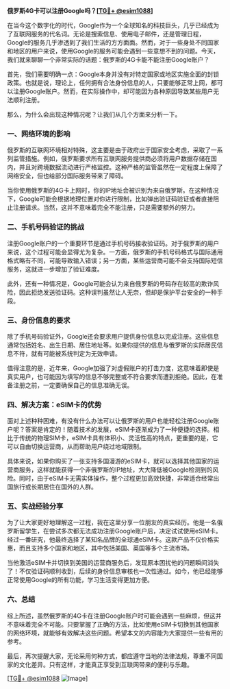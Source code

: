 **俄罗斯4G卡可以注册Google吗？[[TG💪+ @esim1088](https://t.me/s/esim1088)]**

在当今这个数字化的时代，Google作为一个全球知名的科技巨头，几乎已经成为了互联网服务的代名词。无论是搜索信息、使用电子邮件，还是管理日程，Google的服务几乎渗透到了我们生活的方方面面。然而，对于一些身处不同国家和地区的用户来说，使用Google的服务可能会遇到一些意想不到的问题。今天，我们就来聊聊一个非常实际的话题：俄罗斯的4G卡能不能注册Google账户？

首先，我们需要明确一点：Google本身并没有对特定国家或地区实施全面的封锁政策。也就是说，理论上，任何拥有合法身份信息的人，只要能够正常上网，都可以注册Google账户。然而，在实际操作中，却可能因为各种原因导致某些用户无法顺利注册。

那么，为什么会出现这种情况呢？让我们从几个方面来分析一下。

### 一、网络环境的影响

俄罗斯的互联网环境相对特殊，这主要是由于政府出于国家安全考虑，采取了一系列监管措施。例如，俄罗斯要求所有互联网服务提供商必须将用户数据存储在国内，并且对跨境数据流动进行严格监控。这种严格的监管虽然在一定程度上保障了网络安全，但也给部分国际服务带来了障碍。

当你使用俄罗斯的4G卡上网时，你的IP地址会被识别为来自俄罗斯。在这种情况下，Google可能会根据地理位置对你进行限制，比如弹出验证码验证或者直接阻止注册请求。当然，这并不意味着完全不能注册，只是需要额外的努力。

### 二、手机号码验证的挑战

注册Google账户的一个重要环节是通过手机号码接收验证码。对于俄罗斯的用户来说，这个过程可能会显得尤为复杂。一方面，俄罗斯的手机号码格式与国际通用格式略有不同，可能导致输入错误；另一方面，某些运营商可能不会支持国际短信服务，这就进一步增加了验证难度。

此外，还有一种情况是，Google可能会认为来自俄罗斯的号码存在较高的欺诈风险，因此拒绝发送验证码。这种误判虽然让人无奈，但却是保护平台安全的一种手段。

### 三、身份信息的要求

除了手机号码验证外，Google还会要求用户提供身份信息以完成注册。这些信息通常包括姓名、出生日期、居住地址等。如果你提供的信息与俄罗斯的实际居民信息不符，就有可能被系统判定为无效申请。

值得注意的是，近年来，Google加强了对虚假账户的打击力度，这意味着即使是真实用户，也可能因为填写的信息不够完整或不符合要求而遭到拒绝。因此，在准备注册之前，一定要确保自己的信息准确无误。

### 四、解决方案：eSIM卡的优势

面对上述种种困难，有没有什么办法可以让俄罗斯的用户也能轻松注册Google账户呢？答案是肯定的！随着技术的发展，eSIM卡逐渐成为了一种便捷的选择。相比于传统的物理SIM卡，eSIM卡具有体积小、灵活性高的特点，更重要的是，它可以自由切换运营商，从而帮助用户绕过地域限制。

具体来说，如果你购买了一张支持多国漫游的eSIM卡，就可以选择其他国家的运营商服务，这样就能获得一个非俄罗斯的IP地址，大大降低被Google检测到的风险。同时，由于eSIM卡无需实体操作，整个过程更加高效快捷，非常适合经常出国旅行或长期居住在国外的人群。

### 五、实战经验分享

为了让大家更好地理解这一过程，我在这里分享一位朋友的真实经历。他是一名俄罗斯留学生，在尝试多次都无法成功注册Google账户后，决定试试使用eSIM卡。经过一番研究，他最终选择了某知名品牌的全球通eSIM卡。这款产品不仅价格实惠，而且支持多个国家和地区，其中包括美国、英国等多个主流市场。

当他激活eSIM卡并切换到美国的运营商服务后，发现原本困扰他的问题瞬间消失了！不仅验证码顺利收到，后续的身份信息审核也一次性通过。如今，他已经能够正常使用Google的所有功能，学习生活变得更加方便。

### 六、总结

综上所述，虽然俄罗斯的4G卡在注册Google账户时可能会遇到一些麻烦，但这并不意味着完全不可能。只要掌握了正确的方法，比如使用eSIM卡切换到其他国家的网络环境，就能够有效解决这些问题。希望本文的内容能为大家提供一些有用的参考。

最后，再次提醒大家，无论采用何种方式，都应遵守当地的法律法规，尊重不同国家的文化差异。只有这样，才能真正享受到互联网带来的便利与乐趣。

[[TG💪+ @esim1088](https://t.me/s/esim1088) ![Image](https://i.postimg.cc/4NQfJmqS/Snipaste-2025-05-13-00-14-12.png)]